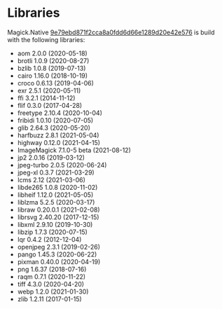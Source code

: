 # Libraries
Magick.Native [9e79ebd871f2cca8a0fdd6d66e1289d20e42e576](https://github.com/dlemstra/Magick.Native/commit/9e79ebd871f2cca8a0fdd6d66e1289d20e42e576) is build with the following libraries:

- aom 2.0.0 (2020-05-18)
- brotli 1.0.9 (2020-08-27)
- bzlib 1.0.8 (2019-07-13)
- cairo 1.16.0 (2018-10-19)
- croco 0.6.13 (2019-04-06)
- exr 2.5.1 (2020-05-11)
- ffi 3.2.1 (2014-11-12)
- flif 0.3.0 (2017-04-28)
- freetype 2.10.4 (2020-10-04)
- fribidi 1.0.10 (2020-07-05)
- glib 2.64.3 (2020-05-20)
- harfbuzz 2.8.1 (2021-05-04)
- highway 0.12.0 (2021-04-15)
- ImageMagick 7.1.0-5 beta (2021-08-12)
- jp2 2.0.16 (2019-03-12)
- jpeg-turbo 2.0.5 (2020-06-24)
- jpeg-xl 0.3.7 (2021-03-29)
- lcms 2.12 (2021-03-06)
- libde265 1.0.8 (2020-11-02)
- libheif 1.12.0 (2021-05-05)
- liblzma 5.2.5 (2020-03-17)
- libraw 0.20.0.1 (2021-02-08)
- librsvg 2.40.20 (2017-12-15)
- libxml 2.9.10 (2019-10-30)
- libzip 1.7.3 (2020-07-15)
- lqr 0.4.2 (2012-12-04)
- openjpeg 2.3.1 (2019-02-26)
- pango 1.45.3 (2020-06-22)
- pixman 0.40.0 (2020-04-19)
- png 1.6.37 (2018-07-16)
- raqm 0.7.1 (2020-11-22)
- tiff 4.3.0 (2020-04-20)
- webp 1.2.0 (2021-01-30)
- zlib 1.2.11 (2017-01-15)
